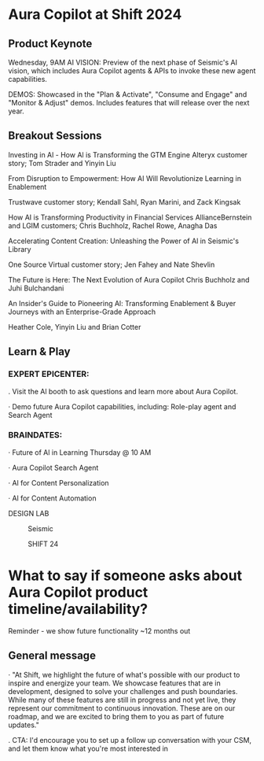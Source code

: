 # Aura Copilot at Shift 2024


## Product Keynote

Wednesday, 9AM
AI VISION: Preview of the next
phase of Seismic's AI vision,
which includes Aura Copilot
agents & APIs to invoke these
new agent capabilities.

DEMOS: Showcased in the
"Plan & Activate", "Consume and
Engage" and "Monitor & Adjust"
demos. Includes features that
will release over the next year.


## Breakout Sessions

Investing in Al - How Al is Transforming the GTM Engine
Alteryx customer story; Tom Strader and Yinyin Liu

From Disruption to Empowerment: How AI Will
Revolutionize Learning in Enablement

Trustwave customer story; Kendall Sahl, Ryan Marini, and Zack Kingsak

How AI is Transforming Productivity in Financial Services
AllianceBernstein and LGIM customers; Chris Buchholz, Rachel Rowe,
Anagha Das

Accelerating Content Creation: Unleashing the Power of
Al in Seismic's Library

One Source Virtual customer story; Jen Fahey and Nate Shevlin

The Future is Here: The Next Evolution of Aura Copilot
Chris Buchholz and Juhi Bulchandani

An Insider's Guide to Pioneering Al: Transforming
Enablement & Buyer Journeys with an Enterprise-Grade
Approach

Heather Cole, Yinyin Liu and Brian Cotter


## Learn & Play


### EXPERT EPICENTER:

. Visit the Al booth to ask
questions and learn more
about Aura Copilot.

· Demo future Aura Copilot
capabilities, including:
Role-play agent and Search
Agent


### BRAINDATES:

· Future of Al in Learning
Thursday @ 10 AM

· Aura Copilot Search Agent

· Al for Content Personalization

· Al for Content Automation

DESIGN LAB


<figure>

Seismic

SHIFT 24

</figure>


<!-- PageBreak -->


# What to say if someone asks about Aura Copilot product timeline/availability?

Reminder - we show future functionality ~12 months out


## General message

· "At Shift, we highlight the future of what's possible with our product to inspire and energize your team. We
showcase features that are in development, designed to solve your challenges and push boundaries. While
many of these features are still in progress and not yet live, they represent our commitment to
continuous innovation. These are on our roadmap, and we are excited to bring them to you as part of future
updates."

. CTA: I'd encourage you to set up a follow up conversation with your CSM, and let them know what you're
most interested in


<figure>

<!-- PageFooter="Seismic SHIFT 24" -->

</figure>